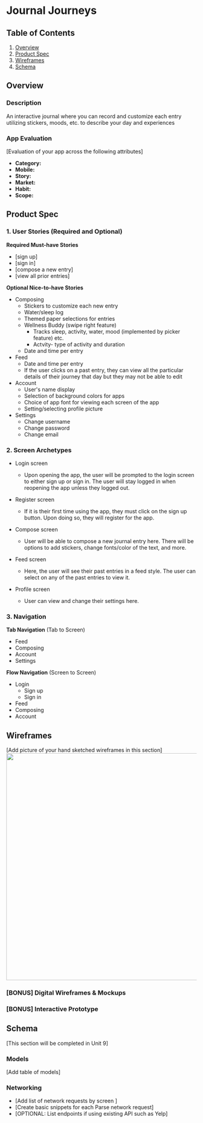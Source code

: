# Journal Journeys

## Table of Contents
1. [Overview](#Overview)
1. [Product Spec](#Product-Spec)
1. [Wireframes](#Wireframes)
2. [Schema](#Schema)

## Overview
### Description
An interactive journal where you can record and customize each entry utilizing stickers, moods, etc. to describe your day and experiences

### App Evaluation
[Evaluation of your app across the following attributes]
- **Category:**
- **Mobile:**
- **Story:**
- **Market:**
- **Habit:**
- **Scope:**

## Product Spec

### 1. User Stories (Required and Optional)

**Required Must-have Stories**

* [sign up]
* [sign in]
* [compose a new entry]
* [view all prior entries]

**Optional Nice-to-have Stories**

* Composing
    * Stickers to customize each new entry
    * Water/sleep log
    * Themed paper selections for entries
    * Wellness Buddy (swipe right feature)
        * Tracks sleep, activity, water, mood (implemented by picker feature) etc.
        * Actvity- type of activity and duration
    * Date and time per entry
* Feed
    * Date and time per entry
    * If the user clicks on a past entry, they can view all the particular details of their journey that day but they may not be able to edit
* Account
    * User's name display
    * Selection of background colors for apps
    * Choice of app font for viewing each screen of the app
    * Setting/selecting profile picture
* Settings
    * Change username
    * Change password
    * Change email

### 2. Screen Archetypes

* Login screen
   * Upon opening the app, the user will be prompted to the login screen to either sign up or sign in. The user will stay logged in when reopening the app unless they logged out.

* Register screen
    * If it is their first time using the app, they must click on the sign up button. Upon doing so, they will register for the app.
    
* Compose screen
   * User will be able to compose a new journal entry here. There will be options to add stickers, change fonts/color of the text, and more.

* Feed screen
    * Here, the user will see their past entries in a feed style. The user can select on any of the past entries to view it. 
    
* Profile screen
    * User can view and change their settings here.

### 3. Navigation

**Tab Navigation** (Tab to Screen)

* Feed
* Composing
* Account
* Settings

**Flow Navigation** (Screen to Screen)

* Login
   * Sign up
   * Sign in
* Feed
* Composing
* Account

## Wireframes
[Add picture of your hand sketched wireframes in this section]
<img src="YOUR_WIREFRAME_IMAGE_URL" width=600>

### [BONUS] Digital Wireframes & Mockups

### [BONUS] Interactive Prototype

## Schema 
[This section will be completed in Unit 9]
### Models
[Add table of models]
### Networking
- [Add list of network requests by screen ]
- [Create basic snippets for each Parse network request]
- [OPTIONAL: List endpoints if using existing API such as Yelp]
